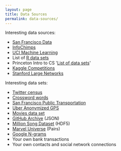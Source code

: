 ```yaml
---
layout: page
title: Data Sources
permalink: data-sources/
---
```


Interesting data sources:

* [San Francisco Data](https://data.sfgov.org/)
* [InfoChimps](http://www.infochimps.com/datasets)
* [UCI Machine Learning](http://archive.ics.uci.edu/ml/index.html)
* List of [R data sets](http://vincentarelbundock.github.io/Rdatasets/datasets.html)
* Princeton Intro to CS '[List of data sets](http://introcs.cs.princeton.edu/java/data/)'
* [Kaggle Competitions](http://www.kaggle.com/competitions)
* [Stanford Large Networks](http://snap.stanford.edu/data/index.html)

Interesting data sets:

* [Twitter census](http://www.infochimps.com/datasets/twitter-census-conversation-metrics-one-year-of-urls-hashtags-sm)
* [Crossword words](http://www.infochimps.com/datasets/word-list-100000-official-crossword-words-excel-readable)
* [San Francisco Public Transportation](https://github.com/swissnexSF/Urban-Data-Challenge/tree/master/public-transportation/san-francisco)
* [Uber Anonymized GPS](http://www.infochimps.com/datasets/uber-anonymized-gps-logs)
* [Movies data set](http://had.co.nz/data/movies/)
* [GitHub Archive](http://www.githubarchive.org/) (JSON)
* [Million Song Dataset](http://www.infochimps.com/datasets/the-million-song-dataset-10000-songs-subset) (HDF5)
* [Marvel Universe](http://www.infochimps.com/datasets/marvel-universe-social-graph) (Pairs)
* [Google N-grams](http://storage.googleapis.com/books/ngrams/books/datasetsv2.html)
* Your own bank transactions
* Your own contacts and social network connections